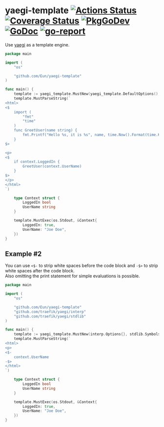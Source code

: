 # yaegi-template [![Actions Status](https://github.com/Eun/yaegi-template/workflows/CI/badge.svg)](https://github.com/Eun/yaegi-template/actions) [![Coverage Status](https://coveralls.io/repos/github/Eun/yaegi-template/badge.svg)](https://coveralls.io/github/Eun/yaegi-template) [![PkgGoDev](https://img.shields.io/badge/pkg.go.dev-reference-blue)](https://pkg.go.dev/github.com/Eun/yaegi-template) [![GoDoc](https://godoc.org/github.com/Eun/yaegi-template?status.svg)](https://godoc.org/github.com/Eun/yaegi-template) [![go-report](https://goreportcard.com/badge/github.com/Eun/yaegi-template)](https://goreportcard.com/report/github.com/Eun/yaegi-template)
Use [yaegi](https://github.com/traefik/yaegi) as a template engine.

```go
package main

import (
	"os"

	"github.com/Eun/yaegi-template"
)

func main() {
	template := yaegi_template.MustNew(yaegi_template.DefaultOptions(), yaegi_template.DefaultSymbols()...)
	template.MustParseString(`
<html>
<$
    import (
        "fmt"
        "time"
    )
    func GreetUser(name string) {
        fmt.Printf("Hello %s, it is %s", name, time.Now().Format(time.Kitchen))
    }
$>

<p>
<$
    if context.LoggedIn {
        GreetUser(context.UserName)
    }
$>
</p>
</html>
`)

    type Context struct {
        LoggedIn bool
        UserName string
    }

    template.MustExec(os.Stdout, &Context{
        LoggedIn: true,
        UserName: "Joe Doe",
    })
}
```

## Example #2
You can use `<$-` to strip white spaces before the code block and
`-$>` to strip white spaces after the code block.  
Also omitting the print statement for simple evaluations is possible.
```go
package main

import (
	"os"

	"github.com/Eun/yaegi-template"
	"github.com/traefik/yaegi/interp"
	"github.com/traefik/yaegi/stdlib"
)

func main() {
	template := yaegi_template.MustNew(interp.Options{}, stdlib.Symbols)
	template.MustParseString(`
<html>
<p>
<$-
    context.UserName
-$>
</html>
`)

	type Context struct {
		LoggedIn bool
		UserName string
	}

	template.MustExec(os.Stdout, &Context{
		LoggedIn: true,
		UserName: "Joe Doe",
	})
}
```